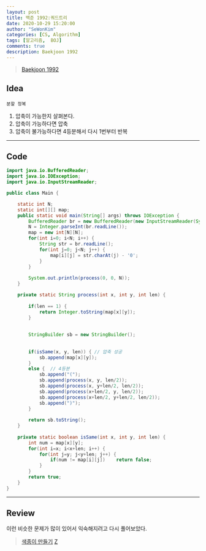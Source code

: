 ```yaml
---
layout: post
title: 백준 1992:쿼드트리
date: 2020-10-29 15:20:00
author: "SeWonKim"
categories: [CS, Algorithm]
tags: [알고리즘,  BOJ]
comments: true
description: Baekjoon 1992
---
```


> [Baekjoon 1992](https://www.acmicpc.net/problem/1992)

## Idea

`분할 정복`

1. 압축이 가능한지 살펴본다.
2. 압축이 가능하다면 압축
3. 압축이 불가능하다면 4등분해서 다시 1번부터 반복


---

## Code

```java
import java.io.BufferedReader;
import java.io.IOException;
import java.io.InputStreamReader;

public class Main {

	static int N;
	static int[][] map;
	public static void main(String[] args) throws IOException {
		BufferedReader br = new BufferedReader(new InputStreamReader(System.in));
		N = Integer.parseInt(br.readLine());
		map = new int[N][N];
		for(int i=0; i<N; i++) {
			String str = br.readLine();
			for(int j=0; j<N; j++) {
				map[i][j] = str.charAt(j) - '0';
			}
		}
		
		System.out.println(process(0, 0, N));
	}

	private static String process(int x, int y, int len) {
		
		if(len == 1) {
			return Integer.toString(map[x][y]); 
		}
		
		
		StringBuilder sb = new StringBuilder();
		
		
		if(isSame(x, y, len)) {	// 압축 성공
			sb.append(map[x][y]);
		}
		else {	// 4등분
			sb.append("(");
			sb.append(process(x, y, len/2));
			sb.append(process(x, y+len/2, len/2));
			sb.append(process(x+len/2, y, len/2));
			sb.append(process(x+len/2, y+len/2, len/2));
			sb.append(")");
		}
		
		return sb.toString();
	}
	
	private static boolean isSame(int x, int y, int len) {
		int num = map[x][y];
		for(int i=x; i<x+len; i++) {
			for(int j=y; j<y+len; j++) {
				if(num != map[i][j])	return false;
			}
		}
		return true;
	}
}

```

---

## Review

이런 비슷한 문제가 많이 있어서 익숙해지려고 다시 풀어보았다.

> [색종이 만들기](https://www.acmicpc.net/problem/2630)
> [Z](https://www.acmicpc.net/problem/1074)
